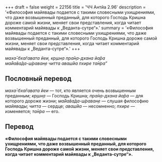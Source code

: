 +++
draft = false
weight = 22156
title = 'ЧЧ Антйа 2.96'
description = '«Философия майявады подается с такими словесными ухищрениями, что даже возвышенный преданный, для которого Господь Кришна дороже самой жизни, меняет свои представления, когда читает комментарий майявады к „Веданта-сутре“».'
summary = '«Философия майявады подается с такими словесными ухищрениями, что даже возвышенный преданный, для которого Господь Кришна дороже самой жизни, меняет свои представления, когда читает комментарий майявады к „Веданта-сутре“».'
+++

_маха̄-бха̄гавата йеи, кр̣шн̣а пра̄н̣а-дхана йа̄ра  
ма̄йа̄ва̄да-ш́раван̣е читта аваш́йа пхире та̄н̇ра”_

## Пословный перевод

_маха̄_\-_бха̄гавата_ _йеи_ — тот, кто является очень возвышенным преданным; _кр̣шн̣а_ — Господь Кришна; _пра̄н̣а_\-_дхана_ _йа̄ра_ — для которого дороже жизни; _ма̄йа̄ва̄да_\-_ш́раван̣е_ — слушая философию _майявады_; _читта_ — сердце; _аваш́йа_ — несомненно; _пхире_ — изменяется; _та̄н̇ра_ — его.

## Перевод

**«Философия майявады подается с такими словесными ухищрениями, что даже возвышенный преданный, для которого Господь Кришна дороже самой жизни, меняет свои представления, когда читает комментарий майявады к „Веданта-сутре“».**
